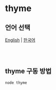 # thyme

## 언어 선택

[English](README.md) | [한국어](README_KR.md)

<br><br>

## thyme 구동 방법

```
node thyme
```
